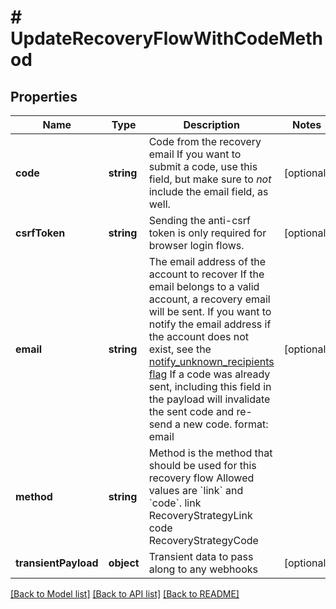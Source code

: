 # # UpdateRecoveryFlowWithCodeMethod

## Properties

Name | Type | Description | Notes
------------ | ------------- | ------------- | -------------
**code** | **string** | Code from the recovery email  If you want to submit a code, use this field, but make sure to _not_ include the email field, as well. | [optional]
**csrfToken** | **string** | Sending the anti-csrf token is only required for browser login flows. | [optional]
**email** | **string** | The email address of the account to recover  If the email belongs to a valid account, a recovery email will be sent.  If you want to notify the email address if the account does not exist, see the [notify_unknown_recipients flag](https://www.ory.sh/docs/kratos/self-service/flows/account-recovery-password-reset#attempted-recovery-notifications)  If a code was already sent, including this field in the payload will invalidate the sent code and re-send a new code.  format: email | [optional]
**method** | **string** | Method is the method that should be used for this recovery flow  Allowed values are &#x60;link&#x60; and &#x60;code&#x60;. link RecoveryStrategyLink code RecoveryStrategyCode |
**transientPayload** | **object** | Transient data to pass along to any webhooks | [optional]

[[Back to Model list]](../../README.md#models) [[Back to API list]](../../README.md#endpoints) [[Back to README]](../../README.md)
